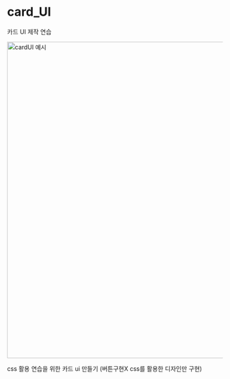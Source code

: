 # card_UI
카드 UI 제작 연습

<img width="740" alt="cardUI 예시" src="https://github.com/user-attachments/assets/cf427cb4-ca02-4964-bdf4-569bd0494faa">

css 활용 연습을 위한 카드 ui 만들기
(버튼구현X css를 활용한 디자인만 구현)
